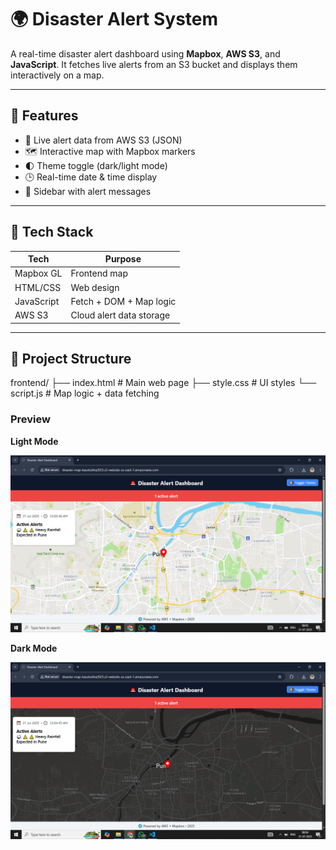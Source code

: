 # 🌍 Disaster Alert System

A real-time disaster alert dashboard using **Mapbox**, **AWS S3**, and **JavaScript**. It fetches live alerts from an S3 bucket and displays them interactively on a map.

---

## 🚨 Features

- 📡 Live alert data from AWS S3 (JSON)
- 🗺️ Interactive map with Mapbox markers
- 🌓 Theme toggle (dark/light mode)
- 🕒 Real-time date & time display
- 🔔 Sidebar with alert messages

---

## 🧱 Tech Stack

| Tech      | Purpose                   |
|-----------|---------------------------|
| Mapbox GL | Frontend map              |
| HTML/CSS  | Web design                |
| JavaScript| Fetch + DOM + Map logic   |
| AWS S3    | Cloud alert data storage  |

---

## 📁 Project Structure

frontend/
├── index.html # Main web page
├── style.css # UI styles
└── script.js # Map logic + data fetching

### Preview

**Light Mode**

![Light](light-mode.png)

**Dark Mode**

![Dark](dark-mode.png)
